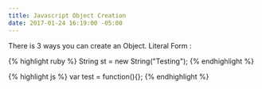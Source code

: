 ```yaml
---
title: Javascript Object Creation
date: 2017-01-24 16:19:00 -05:00
---
```


There is 3 ways you can create an Object.
Literal Form :

{% highlight ruby %}
String st = new String("Testing");
{% endhighlight %}

{% highlight js %}
var test = function(){};
{% endhighlight %}